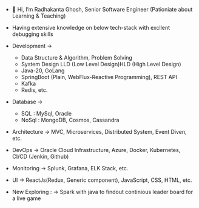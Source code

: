 - 👋 Hi, I’m Radhakanta Ghosh, Senior Software Engineer (Pationiate about Learning & Teaching)

- Having extensive knowledge on below tech-stack with excllent debugging skills
- Development ->
  - Data Structure & Algorithm, Problem Solving
  - System Design LLD (Low Level Design)HLD (High Level Design)
  - Java-20, GoLang
  - SpringBoot (Plain, WebFlux-Reactive Programming), REST API
  - Kafka
  - Redis, etc.
- Database    ->
  - SQL : MySql, Oracle
  - NoSql : MongoDB, Cosmos, Cassandra
- Architecture ->  MVC, Microservices, Distributed System, Event Diven, etc.
- DevOps ->        Oracle Cloud Infrastructure, Azure, Docker, Kubernetes, CI/CD (Jenkin, Github)
- Monitoring ->    Splunk, Grafana, ELK Stack, etc.
- UI ->            ReactJs(Redux, Generic component), JavaScript, CSS, HTML, etc.



- New Exploring :   ->  Spark with java to findout continious leader board for a live game

